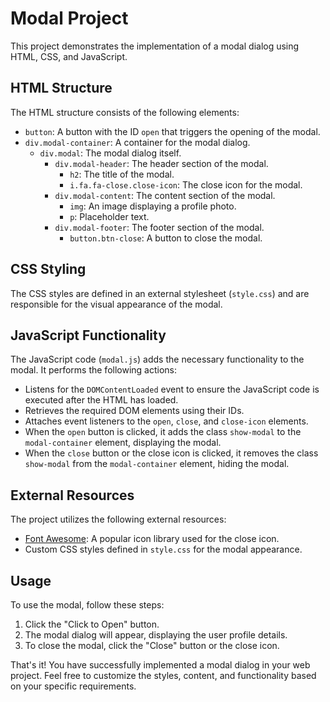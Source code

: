 # Modal Project

This project demonstrates the implementation of a modal dialog using HTML, CSS, and JavaScript.

## HTML Structure

The HTML structure consists of the following elements:

- `button`: A button with the ID `open` that triggers the opening of the modal.
- `div.modal-container`: A container for the modal dialog.
  - `div.modal`: The modal dialog itself.
    - `div.modal-header`: The header section of the modal.
      - `h2`: The title of the modal.
      - `i.fa.fa-close.close-icon`: The close icon for the modal.
    - `div.modal-content`: The content section of the modal.
      - `img`: An image displaying a profile photo.
      - `p`: Placeholder text.
    - `div.modal-footer`: The footer section of the modal.
      - `button.btn-close`: A button to close the modal.

## CSS Styling

The CSS styles are defined in an external stylesheet (`style.css`) and are responsible for the visual appearance of the modal.

## JavaScript Functionality

The JavaScript code (`modal.js`) adds the necessary functionality to the modal. It performs the following actions:

- Listens for the `DOMContentLoaded` event to ensure the JavaScript code is executed after the HTML has loaded.
- Retrieves the required DOM elements using their IDs.
- Attaches event listeners to the `open`, `close`, and `close-icon` elements.
- When the `open` button is clicked, it adds the class `show-modal` to the `modal-container` element, displaying the modal.
- When the `close` button or the close icon is clicked, it removes the class `show-modal` from the `modal-container` element, hiding the modal.

## External Resources

The project utilizes the following external resources:

- [Font Awesome](https://fontawesome.com/): A popular icon library used for the close icon.
- Custom CSS styles defined in `style.css` for the modal appearance.

## Usage

To use the modal, follow these steps:

1. Click the "Click to Open" button.
2. The modal dialog will appear, displaying the user profile details.
3. To close the modal, click the "Close" button or the close icon.

That's it! You have successfully implemented a modal dialog in your web project. Feel free to customize the styles, content, and functionality based on your specific requirements.
